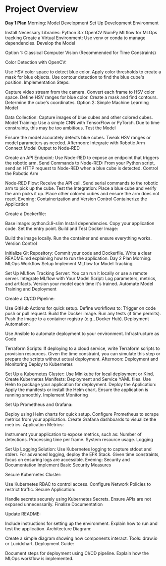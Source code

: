 # Project Overview

**Day 1 Plan**
Morning: Model Development
Set Up Development Environment

Install Necessary Libraries:
Python 3.x
OpenCV
NumPy
MLflow for MLOps tracking
Create a Virtual Environment:
Use venv or conda to manage dependencies.
Develop the Model

Option 1: Classical Computer Vision (Recommended for Time Constraints)

Color Detection with OpenCV:

Use HSV color space to detect blue color.
Apply color thresholds to create a mask for blue objects.
Use contour detection to find the blue cube's position.
Implementation Steps:

Capture video stream from the camera.
Convert each frame to HSV color space.
Define HSV ranges for blue color.
Create a mask and find contours.
Determine the cube's coordinates.
Option 2: Simple Machine Learning Model

Data Collection:
Capture images of blue cubes and other colored cubes.
Model Training:
Use a simple CNN with TensorFlow or PyTorch.
Due to time constraints, this may be too ambitious.
Test the Model

Ensure the model accurately detects blue cubes.
Tweak HSV ranges or model parameters as needed.
Afternoon: Integrate with Robotic Arm
Connect Model Output to Node-RED

Create an API Endpoint:
Use Node-RED to expose an endpoint that triggers the robotic arm.
Send Commands to Node-RED:
From your Python script, send an HTTP request to Node-RED when a blue cube is detected.
Control the Robotic Arm

Node-RED Flow:
Receive the API call.
Send serial commands to the robotic arm to pick up the cube.
Test the Integration:
Place a blue cube and verify the arm picks it up.
Place other colored cubes and ensure the arm does not react.
Evening: Containerization and Version Control
Containerize the Application

Create a Dockerfile:

Base image: python:3.9-slim
Install dependencies.
Copy your application code.
Set the entry point.
Build and Test Docker Image:

Build the image locally.
Run the container and ensure everything works.
Version Control

Initialize Git Repository:
Commit your code and Dockerfile.
Write a clear README.md explaining how to run the application.
Day 2 Plan
Morning: MLOps Workflow Setup
Implement MLflow for Model Tracking

Set Up MLflow Tracking Server:
You can run it locally or use a remote server.
Integrate MLflow with Your Model Script:
Log parameters, metrics, and artifacts.
Version your model each time it's trained.
Automate Model Training and Deployment

Create a CI/CD Pipeline:

Use GitHub Actions for quick setup.
Define workflows to:
Trigger on code push or pull request.
Build the Docker image.
Run any tests (if time permits).
Push the image to a container registry (e.g., Docker Hub).
Deployment Automation:

Use Ansible to automate deployment to your environment.
Infrastructure as Code

Terraform Scripts:
If deploying to a cloud service, write Terraform scripts to provision resources.
Given the time constraint, you can simulate this step or prepare the scripts without actual deployment.
Afternoon: Deployment and Monitoring
Deploy to Kubernetes

Set Up a Kubernetes Cluster:
Use Minikube for local deployment or Kind.
Create Kubernetes Manifests:
Deployment and Service YAML files.
Use Helm to package your application for deployment.
Deploy the Application:
Apply the manifests or install the Helm chart.
Ensure the application is running smoothly.
Implement Monitoring

Set Up Prometheus and Grafana:

Deploy using Helm charts for quick setup.
Configure Prometheus to scrape metrics from your application.
Create Grafana dashboards to visualize the metrics.
Application Metrics:

Instrument your application to expose metrics, such as:
Number of detections.
Processing time per frame.
System resource usage.
Logging

Set Up Logging Solution:
Use Kubernetes logging to capture stdout and stderr.
For advanced logging, deploy the EFK Stack.
Given time constraints, focus on ensuring logs are accessible.
Evening: Security and Documentation
Implement Basic Security Measures

Secure Kubernetes Cluster:

Use Kubernetes RBAC to control access.
Configure Network Policies to restrict traffic.
Secure Application:

Handle secrets securely using Kubernetes Secrets.
Ensure APIs are not exposed unnecessarily.
Finalize Documentation

Update README:

Include instructions for setting up the environment.
Explain how to run and test the application.
Architecture Diagram:

Create a simple diagram showing how components interact.
Tools: draw.io or Lucidchart.
Deployment Guide:

Document steps for deployment using CI/CD pipeline.
Explain how the MLOps workflow is implemented.
